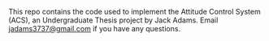 This repo contains the code used to implement the Attitude Control System (ACS), an Undergraduate Thesis project by Jack Adams.
Email jadams3737@gmail.com if you have any questions.

